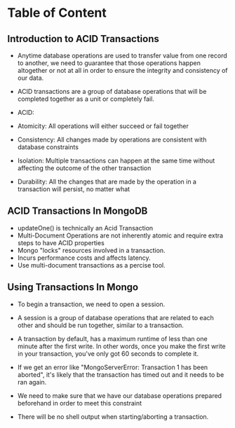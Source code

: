 # Table of Content

<!--
## Introduction to ACID Transactions
## ACID Transactions In Mongo
## Using Transactions In Mongo
-->

## Introduction to ACID Transactions

- Anytime database operations are used to transfer value from one record to another, we need to guarantee that those operations happen altogether or not at all in order to ensure the integrity and consistency of our data.
- ACID transactions are a group of database operations that will be completed together as a unit or completely fail.

- ACID:
- Atomicity: All operations will either succeed or fail together
- Consistency: All changes made by operations are consistent with database constraints
- Isolation: Multiple transactions can happen at the same time without affecting the outcome of the other transaction
- Durability: All the changes that are made by the operation in a transaction will persist, no matter what

## ACID Transactions In MongoDB

- updateOne() is technically an Acid Transaction
- Multi-Document Operations are not inherently atomic and require extra steps to have ACID properties
- Mongo "locks" resources involved in a transaction.
- Incurs performance costs and affects latency.
- Use multi-document transactions as a percise tool.

## Using Transactions In Mongo

- To begin a transaction, we need to open a session.
- A session is a group of database operations that are related to each other and should be run together, similar to a transaction.

- A transaction by default, has a maximum runtime of less than one minute after the first write. In other words, once you make the first write in your transaction, you've only got 60 seconds to complete it.
- If we get an error like "MongoServerError: Transaction 1 has been aborted", it's likely that the transaction has timed out and it needs to be ran again.
- We need to make sure that we have our database operations prepared beforehand in order to meet this constraint

- There will be no shell output when starting/aborting a transaction.